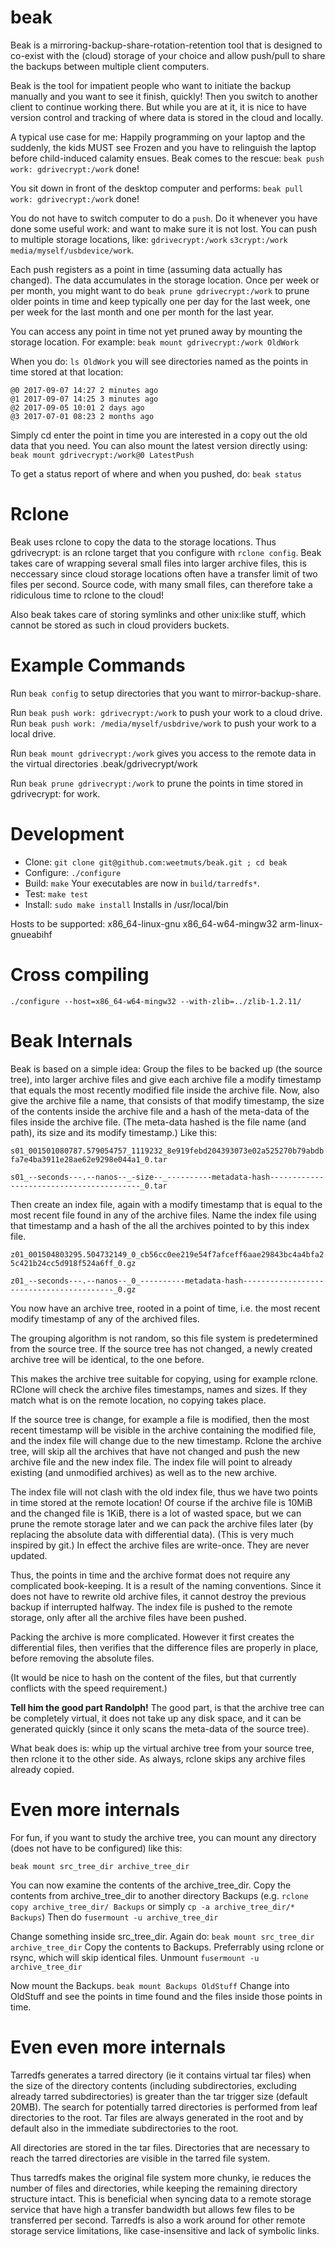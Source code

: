 # beak

Beak is a mirroring-backup-share-rotation-retention tool that is designed to co-exist
with the (cloud) storage of your choice and allow push/pull to share the backups
between multiple client computers.

Beak is the tool for impatient people who want to initiate the backup
manually and you want to see it finish, quickly! Then you switch to
another client to continue working there. But while you are at it, it
is nice to have version control and tracking of where data is stored
in the cloud and locally.

A typical use case for me: Happily programming on your laptop and the
suddenly, the kids MUST see Frozen and you have to relinguish the
laptop before child-induced calamity ensues. Beak comes to the rescue:
`beak push work: gdrivecrypt:/work` done!

You sit down in front of the desktop computer and performs:
`beak pull work: gdrivecrypt:/work` done!

You do not have to switch computer to do a `push`. Do it whenever you
have done some useful work: and want to make sure it is not lost. You
can push to multiple storage locations, like: `gdrivecrypt:/work` `s3crypt:/work`
`media/myself/usbdevice/work`.

Each push registers as a point in time (assuming data actually has
changed).  The data accumulates in the storage location. Once per week
or per month, you might want to do `beak prune gdrivecrypt:/work` to prune
older points in time and keep typically one per day for the last week,
one per week for the last month and one per month for the last year.

You can access any point in time not yet pruned away by mounting the storage location.
For example: `beak mount gdrivecrypt:/work OldWork`

When you do: `ls OldWork` you will see directories named as the points in time stored at that location:

```
@0 2017-09-07 14:27 2 minutes ago
@1 2017-09-07 14:25 3 minutes ago
@2 2017-09-05 10:01 2 days ago
@3 2017-07-01 08:23 2 months ago
```

Simply cd enter the point in time you are interested in a copy out the old data that you need.
You can also mount the latest version directly using: `beak mount gdrivecrypt:/work@0 LatestPush`

To get a status report of where and when you pushed, do: `beak status`

# Rclone

Beak uses rclone to copy the data to the storage locations. Thus
gdrivecrypt: is an rclone target that you configure with `rclone
config`. Beak takes care of wrapping several small files into larger
archive files, this is neccessary since cloud storage locations often
have a transfer limit of two files per second. Source code, with many small
files, can therefore take a ridiculous time to rclone to the cloud!

Also beak takes care of storing symlinks and other unix:like stuff, which cannot be stored
as such in cloud providers buckets.

# Example Commands

Run `beak config` to setup directories that you want to mirror-backup-share.

Run `beak push work: gdrivecrypt:/work` to push your work to a cloud drive.
Run `beak push work: /media/myself/usbdrive/work` to push your work to a local drive.

Run `beak mount gdrivecrypt:/work` gives you access to the remote data in the virtual
directories .beak/gdrivecrypt/work

Run `beak prune gdrivecrypt:/work` to prune the points in time stored in gdrivecrypt: for work.

# Development
* Clone: `git clone git@github.com:weetmuts/beak.git ; cd beak`
* Configure: `./configure`
* Build: `make` Your executables are now in `build/tarredfs*`.
* Test: `make test`
* Install: `sudo make install` Installs in /usr/local/bin

Hosts to be supported: x86_64-linux-gnu x86_64-w64-mingw32 arm-linux-gnueabihf

# Cross compiling

`./configure --host=x86_64-w64-mingw32 --with-zlib=../zlib-1.2.11/`

# Beak Internals

Beak is based on a simple idea: Group the files to be backed up (the source tree),
into larger archive files and give each archive file a modify timestamp that equals
the most recently modified file inside the archive file. Now, also give the archive
file a name, that consists of that modify timestamp, the size of the contents inside the
archive file and a hash of the meta-data of the files inside the archive file. 
(The meta-data hashed is the file name (and path), its size and its modify timestamp.)
Like this:

`s01_001501080787.579054757_1119232_8e919febd204393073e02a525270b79abdbfa7e4ba3911e28ae62e9298e044a1_0.tar`

`s01_--seconds---.--nanos--_-size--_----------metadata-hash-----------------------------------------_0.tar`

Then create an index file, again with a modify timestamp that is equal
to the most recent file found in any of the archive files. Name the index file
using that timestamp and a hash of the all the archives pointed to by this index file.

`z01_001504803295.504732149_0_cb56cc0ee219e54f7afceff6aae29843bc4a4bfa25c421b24cc5d918f524a6ff_0.gz`

`z01_--seconds---.--nanos--_0_----------metadata-hash-----------------------------------------_0.gz`

You now have an archive tree, rooted in a point of time, i.e. the most recent modify timestamp
of any of the archived files.

The grouping algorithm is not random, so this file system is predetermined from the source tree.
If the source tree has not changed, a newly created archive tree will be identical, to the one before.

This makes the archive tree suitable for copying, using for example rclone. RClone will check
the archive files timestamps, names and sizes. If they match what is on the remote location,
no copying takes place.

If the source tree is change, for example a file is modified, then the most recent timestamp will
be visible in the archive containing the modified file, and the index file will change
due to the new timestamp. Rclone the archive tree, will skip all the archives that have
not changed and push the new archive file and the new index file. The index file
will point to already existing (and unmodified archives) as well as to the new archive.

The index file will not clash with the old index file, thus we have two points in time stored
at the remote location! Of course if the archive file is 10MiB and the changed file is 1KiB, there
is a lot of wasted space, but we can prune the remote storage later and we can pack the archive files later
(by replacing the absolute data with differential data). (This is very much inspired by git.)
In effect the archive files are write-once. They are never updated.

Thus, the points in time and the archive format does not require any complicated book-keeping.
It is a result of the naming conventions. Since it does not have to rewrite old archive files,
it cannot destroy the previous backup if interrupted halfway. The index file is pushed to the
remote storage, only after all the archive files have been pushed.

Packing the archive is more complicated. However it first creates the differential files, then
verifies that the difference files are properly in place, before removing the absolute files.

(It would be nice to hash on the content of the files, but that currently conflicts with the speed requirement.)

**Tell him the good part Randolph!** The good part, is that the
archive tree can be completely virtual, it does not take up any disk
space, and it can be generated quickly (since it only scans the
meta-data of the source tree).

What beak does is: whip up the virtual archive tree from your source tree, then rclone it to the other
side. As always, rclone skips any archive files already copied.

# Even more internals

For fun, if you want to study the archive tree, you can mount any directory (does not have to be
configured) like this:

`beak mount src_tree_dir archive_tree_dir` 

You can now examine the contents of the archive_tree_dir. Copy the contents from archive_tree_dir
to another directory Backups (e.g. `rclone copy archive_tree_dir/ Backups` or simply
`cp -a archive_tree_dir/* Backups`) Then do `fusermount -u archive_tree_dir`

Change something inside src_tree_dir. Again do: `beak mount src_tree_dir archive_tree_dir`
Copy the contents to Backups. Preferrably using rclone or rsync, which will skip identical files.
Unmount `fusermount -u archive_tree_dir`

Now mount the Backups. `beak mount Backups OldStuff`
Change into OldStuff and see the points in time found and the files inside those points in time.

# Even even more internals

Tarredfs generates a tarred directory (ie it contains virtual tar files) when
the size of the directory contents (including subdirectories, excluding already
tarred subdirectories) is greater than the tar trigger size (default
20MB). The search for potentially tarred directories is performed from leaf
directories to the root. Tar files are always generated in the root
and by default also in the immediate subdirectories to the root.

All directories are stored in the tar files. Directories that are
necessary to reach the tarred directories are visible in the
tarred file system. 

Thus tarredfs makes the original file system more chunky, ie reduces
the number of files and directories, while keeping the remaining directory structure
intact.  This is beneficial when syncing data to a
remote storage service that have high a transfer bandwidth but allows
few files to be transferred per second. Tarredfs is also a work around
for other remote storage service limitations, like case-insensitive
and lack of symbolic links.

